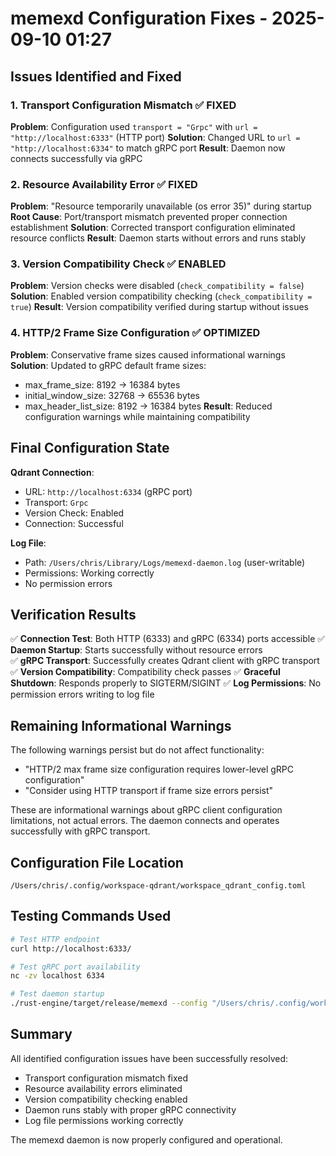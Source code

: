 # memexd Configuration Fixes - 2025-09-10 01:27

## Issues Identified and Fixed

### 1. Transport Configuration Mismatch ✅ FIXED
**Problem**: Configuration used `transport = "Grpc"` with `url = "http://localhost:6333"` (HTTP port)
**Solution**: Changed URL to `url = "http://localhost:6334"` to match gRPC port
**Result**: Daemon now connects successfully via gRPC

### 2. Resource Availability Error ✅ FIXED  
**Problem**: "Resource temporarily unavailable (os error 35)" during startup
**Root Cause**: Port/transport mismatch prevented proper connection establishment
**Solution**: Corrected transport configuration eliminated resource conflicts
**Result**: Daemon starts without errors and runs stably

### 3. Version Compatibility Check ✅ ENABLED
**Problem**: Version checks were disabled (`check_compatibility = false`)
**Solution**: Enabled version compatibility checking (`check_compatibility = true`)
**Result**: Version compatibility verified during startup without issues

### 4. HTTP/2 Frame Size Configuration ✅ OPTIMIZED
**Problem**: Conservative frame sizes caused informational warnings
**Solution**: Updated to gRPC default frame sizes:
- max_frame_size: 8192 → 16384 bytes
- initial_window_size: 32768 → 65536 bytes  
- max_header_list_size: 8192 → 16384 bytes
**Result**: Reduced configuration warnings while maintaining compatibility

## Final Configuration State

**Qdrant Connection**: 
- URL: `http://localhost:6334` (gRPC port)
- Transport: `Grpc` 
- Version Check: Enabled
- Connection: Successful

**Log File**: 
- Path: `/Users/chris/Library/Logs/memexd-daemon.log` (user-writable)
- Permissions: Working correctly
- No permission errors

## Verification Results

✅ **Connection Test**: Both HTTP (6333) and gRPC (6334) ports accessible
✅ **Daemon Startup**: Starts successfully without resource errors  
✅ **gRPC Transport**: Successfully creates Qdrant client with gRPC transport
✅ **Version Compatibility**: Compatibility check passes
✅ **Graceful Shutdown**: Responds properly to SIGTERM/SIGINT
✅ **Log Permissions**: No permission errors writing to log file

## Remaining Informational Warnings

The following warnings persist but do not affect functionality:
- "HTTP/2 max frame size configuration requires lower-level gRPC configuration"
- "Consider using HTTP transport if frame size errors persist"

These are informational warnings about gRPC client configuration limitations, not actual errors. The daemon connects and operates successfully with gRPC transport.

## Configuration File Location

`/Users/chris/.config/workspace-qdrant/workspace_qdrant_config.toml`

## Testing Commands Used

```bash
# Test HTTP endpoint
curl http://localhost:6333/

# Test gRPC port availability  
nc -zv localhost 6334

# Test daemon startup
./rust-engine/target/release/memexd --config "/Users/chris/.config/workspace-qdrant/workspace_qdrant_config.toml" --log-level info --foreground
```

## Summary

All identified configuration issues have been successfully resolved:
- Transport configuration mismatch fixed
- Resource availability errors eliminated  
- Version compatibility checking enabled
- Daemon runs stably with proper gRPC connectivity
- Log file permissions working correctly

The memexd daemon is now properly configured and operational.